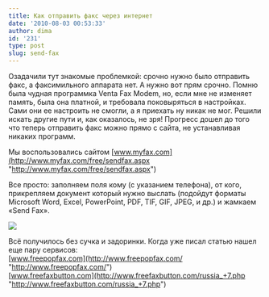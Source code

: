```yaml
---
title: Как отправить факс через интернет
date: '2010-08-03 00:53:33'
author: dima
id: '231'
type: post
slug: send-fax
---
```


Озадачили тут знакомые проблемкой: срочно нужно было отправить факс, а факсимильного аппарата нет. А нужно вот прям срочно. Помню была чудная программка Venta Fax Modem, но, если мне не изменяет память, была она платной, и требовала поковыряться в настройках. Сами они ее настроить не смогли, а я приехать ну никак не мог. Решили искать другие пути и, как оказалось, не зря! Прогресс дошел до того что теперь отправить факс можно прямо с сайта, не устанавливая никаких программ.

Мы воспользовались сайтом [www.myfax.com](http://www.myfax.com/free/sendfax.aspx "http://www.myfax.com/free/sendfax.aspx")

Все просто: заполняем поля кому (с указанием телефона), от кого, прикрепляем документ который нужно выслать (подойдут форматы Microsoft Word, Excel, PowerPoint, PDF, TIF, GIF, JPEG, и др.) и жамкаем «Send Fax».

[![](/_bl/2/s88516914.jpg)](/_bl/2/88516914.jpg "Нажмите, для просмотра в полном размере...")

Всё получилось без сучка и задоринки. Когда уже писал статью нашел еще пару сервисов:  
[www.freepopfax.com](http://www.freepopfax.com/ "http://www.freepopfax.com/")  
[www.freefaxbutton.com](http://www.freefaxbutton.com/russia_+7.php "http://www.freefaxbutton.com/russia_+7.php")
